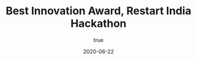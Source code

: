 ---
author:
  name: "Jatin Dehmiwal"
date: 2020-06-22
title: Best Innovation Award, Restart India Hackathon
eventname: Devfolio
eventlocation:
weight: 10
---
